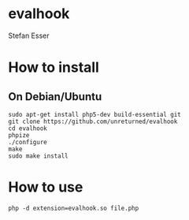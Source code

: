 # evalhook
Stefan Esser

# How to install
## On Debian/Ubuntu

```
sudo apt-get install php5-dev build-essential git
git clone https://github.com/unreturned/evalhook
cd evalhook
phpize
./configure
make
sudo make install
```

# How to use

```
php -d extension=evalhook.so file.php
```
